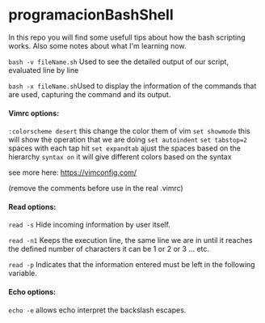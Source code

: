 # programacionBashShell

In this repo you will find some usefull tips about how the bash scripting works. Also some notes about what I'm learning now. 

`bash -v fileName.sh` Used to see the detailed output of our script, evaluated line by line

`bash -x fileName.sh`Used to display the information of the commands that are used, capturing the command and its output.

#### Vimrc options:

`:colorscheme desert` this change the color them of vim
`set showmode`  this will show the operation that we are doing
`set autoindent`
`set tabstop=2 `  spaces with each tap hit
`set expandtab`  ajust the spaces based on the hierarchy
`syntax on`  it will give different colors based on the syntax

see more here: https://vimconfig.com/ 

(remove the comments before use in the real .vimrc)


#### Read options:


`read -s` Hide incoming information by user itself.

`read -n1` Keeps the execution line, the same line we are in until it reaches the defined number of characters it can be 1 or 2 or 3 ... etc.

`read -p` Indicates that the information entered must be left in the following variable.

#### Echo options: 

`echo -e` allows echo interpret the backslash escapes.
